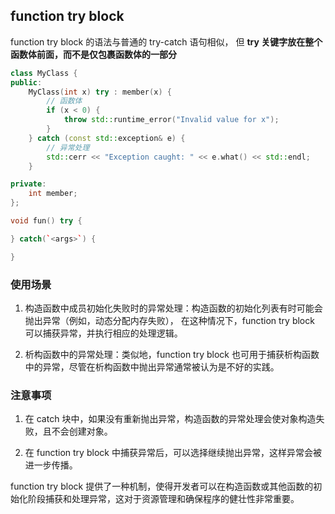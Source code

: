 ## function try block

function try block 的语法与普通的 try-catch 语句相似，
但 **try 关键字放在整个函数体前面，而不是仅包裹函数体的一部分**

```cpp
class MyClass {
public:
    MyClass(int x) try : member(x) {
        // 函数体
        if (x < 0) {
            throw std::runtime_error("Invalid value for x");
        }
    } catch (const std::exception& e) {
        // 异常处理
        std::cerr << "Exception caught: " << e.what() << std::endl;
    }

private:
    int member;
};

void fun() try {

} catch(`<args>`) {

}
```

### 使用场景

1. 构造函数中成员初始化失败时的异常处理：构造函数的初始化列表有时可能会抛出异常（例如，动态分配内存失败），
在这种情况下，function try block 可以捕获异常，并执行相应的处理逻辑。

2. 析构函数中的异常处理：类似地，function try block 也可用于捕获析构函数中的异常，尽管在析构函数中抛出异常通常被认为是不好的实践。

### 注意事项

1. 在 catch 块中，如果没有重新抛出异常，构造函数的异常处理会使对象构造失败，且不会创建对象。

2. 在 function try block 中捕获异常后，可以选择继续抛出异常，这样异常会被进一步传播。

function try block 提供了一种机制，使得开发者可以在构造函数或其他函数的初始化阶段捕获和处理异常，这对于资源管理和确保程序的健壮性非常重要。
